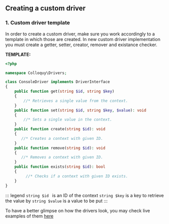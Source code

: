 ## Creating a custom driver

### 1. Custom driver template

In order to create a custom driver, make sure you work accordingly to a template in which those are created. In new custom driver implementation you must create a getter, setter, creator, remover and existance checker. 


**TEMPLATE:**
```php
<?php

namespace Colloquy\Drivers;

class ConsoleDriver implements DriverInterface
{
    public function get(string $id, string $key)
    {
        //* Retrieves a single value from the context.
    }
    public function set(string $id, string $key, $value): void
    {
        //* Sets a single value in the context.
    }
    public function create(string $id): void
    {
       //* Creates a context with given ID.
    }
    public function remove(string $id): void
    {
       //* Removes a context with given ID.
    }
    public function exists(string $id): bool
    {
         //* Checks if a context with given ID exists.
    }
}
```
::: legend
`string $id `   is an ID of the context
`string $key`   is a key to retrieve the value by
`string $value` is a value to be put 
:::

To have a better glimpse on how the drivers look, you may check live examples of them [here](https://github.com/DCzajkowski/colloquy/blob/master/src/Drivers/)
